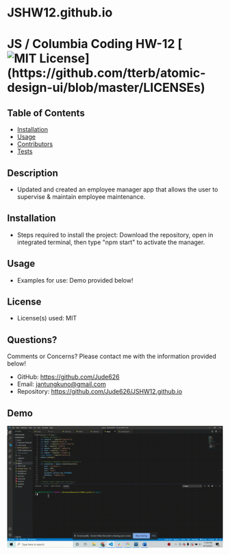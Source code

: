 # JSHW12.github.io
# JS / Columbia Coding HW-12 [![MIT License](https://img.shields.io/apm/l/atomic-design-ui.svg?)](https://github.com/tterb/atomic-design-ui/blob/master/LICENSEs)

## Table of Contents
 - [Installation](#installation) 
 - [Usage](#usage)
 - [Contributors](#contributors)
 - [Tests](#tests) 

## Description 
- Updated and created an employee manager app that allows the user to supervise & maintain employee maintenance.

## Installation
- Steps required to install the project: Download the repository, open in integrated terminal, then type "npm start" to activate the manager.

## Usage
- Examples for use: Demo provided below!
 
## License
- License(s) used: MIT

## Questions?
Comments or Concerns? Please contact me with the information provided below!
- GitHub: https://github.com/Jude626
- Email: jantungkuno@gmail.com
- Repository: https://github.com/Jude626/JSHW12.github.io

## Demo
![](demo12.gif)
